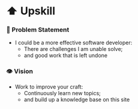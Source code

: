 # ⬆️ Upskill

### 🚩 Problem Statement
* I could be a more effective software developer:
  * There are challenges I am unable solve;
  * and good work that is left undone

### 👁️ Vision
* Work to improve your craft:
  * Continuously learn new topics;
  * and build up a knowledge base on this site
